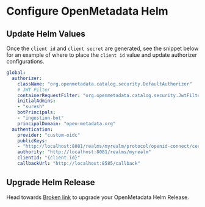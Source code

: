 # Configure OpenMetadata Helm

## Update Helm Values

Once the `client id` and `client secret` are generated, see the snippet below for an example of where to place the `client id` value and update authorizer configurations.

```yaml
global:
  authorizer:
    className: "org.openmetadata.catalog.security.DefaultAuthorizer"
    # JWT Filter
    containerRequestFilter: "org.openmetadata.catalog.security.JwtFilter"
    initialAdmins: 
    - "suresh"
    botPrincipals: 
    - "ingestion-bot"
    principalDomain: "open-metadata.org"
  authentication:
    provider: "custom-oidc"
    publicKeys: 
    - "http://localhost:8081/realms/myrealm/protocol/openid-connect/certs"
    authority: "http://localhost:8081/realms/myrealm"
    clientId: "{client id}"
    callbackUrl: "http://localhost:8585/callback"
```

## Upgrade Helm Release

Head towards [Broken link](broken-reference "mention") to upgrade your OpenMetadata Helm Release.

